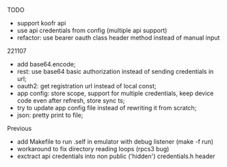 TODO
 - support koofr api
 - use api credentials from config (multiple api support)
 - refactor: use bearer oauth class header method instead of manual input

221107 
 - add base64.encode;
 - rest: use base64 basic authorization instead of sending credentials in url;
 - oauth2: get registration url instead of local const;
 - app config: store scope, support for multiple credentials, keep device code even after refresh, store sync ts; 
 - try to update app config file instead of rewriting it from scratch;
 - json: pretty print to file;

Previous
 - add Makefile to run .self in emulator with debug listener (make -f run)
 - workaround to fix directory reading loops (rpcs3 bug)
 - exctract api credentials into non public ('hidden') credentials.h header
